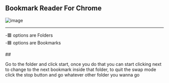 ## Bookmark Reader For Chrome
![image](https://github.com/Javier0003/extensionReader/assets/125394473/36495eb7-9b0f-4087-b054-b360f319f85b)
<hr>
<p>
  -🟥 options are Folders
  <br>
  -🟦 options are Bookmarks
</p>
## 
<p>
  Go to the folder and click start, once you do that you can start clicking next to change to the next bookmark inside that folder, to quit the swap mode click the stop button and go whatever other folder you wanna go 
</p>
